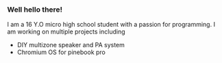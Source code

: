 ### Well hello there!

I am a 16 Y.O micro high school student with a passion for programming. I am working on multiple projects including
 - DIY multizone speaker and PA system
 - Chromium OS for pinebook pro


